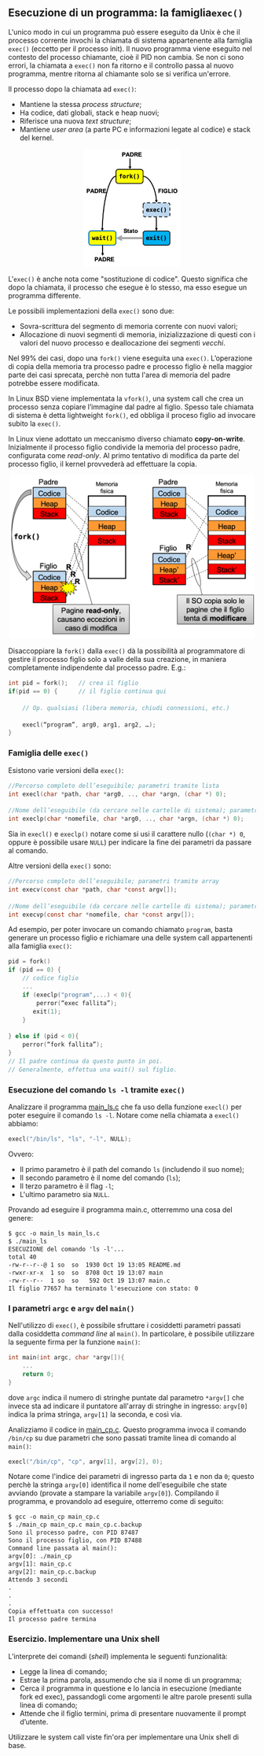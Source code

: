 ## Esecuzione di un programma: la famiglia``exec()``

L'unico modo in cui un programma può essere eseguito da Unix è che il processo corrente invochi la chiamata di sistema appartenente alla famiglia ``exec()`` (eccetto per il processo init). Il nuovo programma viene eseguito nel contesto del processo chiamante, cioè il PID non cambia. Se non ci sono errori, la chiamata a ``exec()`` non fa ritorno e il controllo passa al nuovo programma, mentre ritorna al chiamante solo se si verifica un'errore.

Il processo dopo la chiamata ad ``exec()``:

- Mantiene la stessa *process structure*;
- Ha codice, dati globali, stack e heap nuovi;
- Riferisce una nuova *text structure*;
- Mantiene *user area* (a parte PC e informazioni legate al codice) e stack del kernel.

<p align="center">
<img src="../images/fork_exec_wait_exit.png" width="200" > 
</p>


L'``exec()`` è anche nota come "sostituzione di codice". Questo significa che dopo la chiamata, il processo che esegue è lo stesso, ma esso esegue un programma differente.

Le possibili implementazioni della ``exec()`` sono due:

- Sovra-scrittura del segmento di memoria corrente con nuovi valori;
- Allocazione di nuovi segmenti di memoria, inizializzazione di questi con i valori del nuovo processo e deallocazione dei segmenti *vecchi*.

Nel 99% dei casi, dopo una ``fork()`` viene eseguita una ``exec()``. L’operazione di copia della memoria tra processo padre e processo figlio è nella maggior parte dei casi sprecata, perchè non tutta l'area di memoria del padre potrebbe essere modificata.

In Linux BSD viene implementata la ``vfork()``, una system call che crea un processo senza copiare l’immagine dal padre al figlio. Spesso tale chiamata di sistema è detta lightweight ``fork()``, ed obbliga il proceso figlio ad invocare subito la ``exec()``.

In Linux viene adottato un meccanismo diverso chiamato **copy-on-write**. Inizialmente il processo figlio condivide la memoria del processo padre, configurata come *read-only*. Al primo tentativo di modifica da parte del processo figlio, il kernel provvederà ad effettuare la copia.

<p align="center">
<img src="../images/copy-on-write.png" width="500" > 
</p>

Disaccoppiare la ``fork()`` dalla ``exec()`` dà la possibilità al programmatore di gestire il processo figlio solo a valle della sua creazione, in maniera completamente indipendente dal processo padre. E.g.:

```c
int pid = fork();	// crea il figlio
if(pid == 0) {		// il figlio continua qui

	// Op. qualsiasi (libera memoria, chiudi connessioni, etc.)
	
	execl(“program”, arg0, arg1, arg2, …);
}
```


### Famiglia delle ``exec()``

Esistono varie versioni della ``exec()``:

```c
//Percorso completo dell’eseguibile; parametri tramite lista
int execl(char *path, char *arg0, .., char *argn, (char *) 0);

//Nome dell’eseguibile (da cercare nelle cartelle di sistema); parametri tramite lista
int execlp(char *nomefile, char *arg0, .., char *argn, (char *) 0);
```

Sia in ``execl()`` e ``execlp()`` notare come si usi il carattere nullo (``(char *) 0``, oppure è possibile usare ``NULL``) per indicare la fine dei parametri da passare al comando.

Altre versioni della ``exec()`` sono:

```c
//Percorso completo dell’eseguibile; parametri tramite array
int execv(const char *path, char *const argv[]);

//Nome dell’eseguibile (da cercare nelle cartelle di sistema); parametri tramite array
int execvp(const char *nomefile, char *const argv[]);
```

Ad esempio, per poter invocare un comando chiamato ``program``, basta generare un processo figlio e richiamare una delle system call appartenenti alla famiglia ``exec()``:

```c
pid = fork()
if (pid == 0) {
	// codice figlio
	...
	if (execlp("program",...) < 0){
   		perror(“exec fallita”);
	   exit(1);
	}

} else if (pid < 0){
	perror(“fork fallita”);
}
// Il padre continua da questo punto in poi.
// Generalmente, effettua una wait() sul figlio.
```

### Esecuzione del comando ``ls -l`` tramite ``exec()``

Analizzare il programma [main_ls.c](main_ls.c) che fa uso della funzione ``execl()`` per poter eseguire il comando ``ls -l``. Notare come nella chiamata a ``execl()`` abbiamo: 

```c
execl("/bin/ls", "ls", "-l", NULL);
```
Ovvero:

- Il primo parametro è il path del comando ``ls`` (includendo il suo nome);
- Il secondo parametro è il nome del comando (``ls``);
- Il terzo parametro è il flag ``-l``;
- L'ultimo parametro sia ``NULL``.



Provando ad eseguire il programma main.c, otterremmo una cosa del genere:

```console
$ gcc -o main_ls main_ls.c
$ ./main_ls
ESECUZIONE del comando 'ls -l'...
total 40
-rw-r--r--@ 1 so  so  1930 Oct 19 13:05 README.md
-rwxr-xr-x  1 so  so  8708 Oct 19 13:07 main
-rw-r--r--  1 so  so   592 Oct 19 13:07 main.c
Il figlio 77657 ha terminato l'esecuzione con stato: 0
```

### I parametri ``argc`` e ``argv`` del ``main()``

Nell'utilizzo di ``exec()``, è possibile sfruttare i cosiddetti parametri passati dalla cosiddetta *command line* al ``main()``. In particolare, è possibile utilizzare la seguente firma per la funzione ``main()``:

```c
int main(int argc, char *argv[]){
	...
	return 0;
}
```

dove ``argc`` indica il numero di stringhe puntate dal parametro ``*argv[]`` che invece sta ad indicare il puntatore all'array di stringhe in ingresso: ``argv[0]`` indica la prima stringa, ``argv[1]`` la seconda, e così via.

Analizziamo il codice in [main_cp.c](main_cp.c). Questo programma invoca il comando ``/bin/cp`` su due parametri che sono passati tramite linea di comando al ``main()``:

```c
execl("/bin/cp", "cp", argv[1], argv[2], 0);
```

Notare come l'indice dei parametri di ingresso parta da ``1`` e non da ``0``; questo perchè la stringa ``argv[0]`` identifica il nome dell'eseguibile che state avviando (provate a stampare la variabile ``argv[0]``).
Compilando il programma, e provandolo ad eseguire, otterremo come di seguito:

```console
$ gcc -o main_cp main_cp.c
$ ./main_cp main_cp.c main_cp.c.backup
Sono il processo padre, con PID 87487
Sono il processo figlio, con PID 87488
Command line passata al main():
argv[0]: ./main_cp
argv[1]: main_cp.c
argv[2]: main_cp.c.backup
Attendo 3 secondi
.
.
.
Copia effettuata con successo!
Il processo padre termina
```

### Esercizio. Implementare una Unix shell

L’interprete dei comandi (*shell*) implementa le seguenti funzionalità:

- Legge la linea di comando;
- Estrae la prima parola, assumendo che sia il nome di un programma;
- Cerca il programma in questione e lo lancia in esecuzione (mediante fork ed exec), passandogli come argomenti le altre parole presenti sulla linea di comando;
- Attende che il figlio termini, prima di presentare nuovamente il prompt d’utente.

Utilizzare le system call viste fin'ora per implementare una Unix shell di base.






